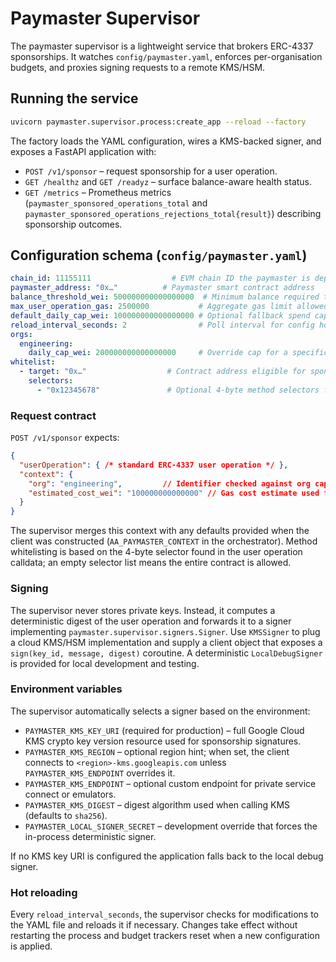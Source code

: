 # Paymaster Supervisor

The paymaster supervisor is a lightweight service that brokers ERC-4337 sponsorships. It
watches `config/paymaster.yaml`, enforces per-organisation budgets, and proxies signing
requests to a remote KMS/HSM.

## Running the service

```bash
uvicorn paymaster.supervisor.process:create_app --reload --factory
```

The factory loads the YAML configuration, wires a KMS-backed signer, and exposes a FastAPI
application with:

- `POST /v1/sponsor` – request sponsorship for a user operation.
- `GET /healthz` and `GET /readyz` – surface balance-aware health status.
- `GET /metrics` – Prometheus metrics (`paymaster_sponsored_operations_total` and
  `paymaster_sponsored_operations_rejections_total{result}`) describing sponsorship
  outcomes.

## Configuration schema (`config/paymaster.yaml`)

```yaml
chain_id: 11155111                  # EVM chain ID the paymaster is deployed on
paymaster_address: "0x…"          # Paymaster smart contract address
balance_threshold_wei: 500000000000000000  # Minimum balance required to sponsor
max_user_operation_gas: 2500000           # Aggregate gas limit allowed per userOp
default_daily_cap_wei: 100000000000000000 # Optional fallback spend cap per org
reload_interval_seconds: 2                # Poll interval for config hot reload
orgs:
  engineering:
    daily_cap_wei: 200000000000000000     # Override cap for a specific org
whitelist:
  - target: "0x…"                  # Contract address eligible for sponsorship
    selectors:
      - "0x12345678"               # Optional 4-byte method selectors for the target
```

### Request contract

`POST /v1/sponsor` expects:

```json
{
  "userOperation": { /* standard ERC-4337 user operation */ },
  "context": {
    "org": "engineering",         // Identifier checked against org caps
    "estimated_cost_wei": "100000000000000" // Gas cost estimate used for budgeting
  }
}
```

The supervisor merges this context with any defaults provided when the client was
constructed (`AA_PAYMASTER_CONTEXT` in the orchestrator). Method whitelisting is based on
the 4-byte selector found in the user operation calldata; an empty selector list means the
entire contract is allowed.

### Signing

The supervisor never stores private keys. Instead, it computes a deterministic digest of
the user operation and forwards it to a signer implementing `paymaster.supervisor.signers.Signer`.
Use `KMSSigner` to plug a cloud KMS/HSM implementation and supply a client object that exposes a
`sign(key_id, message, digest)` coroutine. A deterministic `LocalDebugSigner` is provided for
local development and testing.

### Environment variables

The supervisor automatically selects a signer based on the environment:

- `PAYMASTER_KMS_KEY_URI` (required for production) – full Google Cloud KMS
  crypto key version resource used for sponsorship signatures.
- `PAYMASTER_KMS_REGION` – optional region hint; when set, the client connects to
  `<region>-kms.googleapis.com` unless `PAYMASTER_KMS_ENDPOINT` overrides it.
- `PAYMASTER_KMS_ENDPOINT` – optional custom endpoint for private service
  connect or emulators.
- `PAYMASTER_KMS_DIGEST` – digest algorithm used when calling KMS (defaults to
  `sha256`).
- `PAYMASTER_LOCAL_SIGNER_SECRET` – development override that forces the
  in-process deterministic signer.

If no KMS key URI is configured the application falls back to the local debug signer.

### Hot reloading

Every `reload_interval_seconds`, the supervisor checks for modifications to the YAML file
and reloads it if necessary. Changes take effect without restarting the process and budget
trackers reset when a new configuration is applied.
